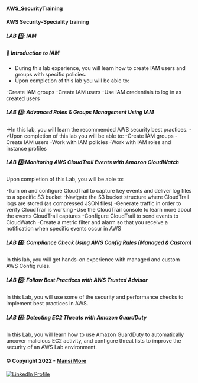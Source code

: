 #### AWS_SecurityTraining

#### AWS Security-Speciality training


##### LAB 1️⃣: IAM
##### 📝 Introduction to IAM

- During this lab experience, you will learn how to create IAM users and groups with specific policies.
- Upon completion of this lab you will be able to:

-Create IAM groups
-Create IAM users
-Use IAM credentials to log in as created users

##### LAB 2️⃣: Advanced Roles & Groups Management Using IAM

->In this lab, you will learn the recommended AWS security best practices.
->Upon completion of this lab you will be able to:
-Create IAM groups
-Create IAM users
-Work with IAM policies
-Work with IAM roles and instance profiles

##### LAB 3️⃣:Monitoring AWS CloudTrail Events with Amazon CloudWatch

Upon completion of this Lab, you will be able to:

-Turn on and configure CloudTrail to capture key events and deliver log files to a specific S3 bucket
-Navigate the S3 bucket structure where CloudTrail logs are stored (as compressed JSON files)
-Generate traffic in order to verify CloudTrail is working
-Use the CloudTrail console to learn more about the events CloudTrail captures
-Configure CloudTrail to send events to CloudWatch
-Create a metric filter and alarm so that you receive a notification when specific events occur in AWS

##### LAB 4️⃣: Compliance Check Using AWS Config Rules (Managed & Custom)

 In this lab, you will get hands-on experience with managed and custom AWS Config rules.

##### LAB 5️⃣: Follow Best Practices with AWS Trusted Advisor

In this Lab, you will use some of the security and performance checks to implement best practices in AWS.

##### LAB 6️⃣: Detecting EC2 Threats with Amazon GuardDuty

In this Lab, you will learn how to use Amazon GuardDuty to automatically uncover malicious EC2 activity, and configure threat lists to improve the security of an AWS Lab environment.




















#### © Copyright 2022 - [Mansi More](https://github.com/MansiMore99)


<a href="https://www.linkedin.com/in/mansi-more-0943/"> ![LinkedIn Profile](https://img.shields.io/badge/LinkedIn-0077B5?style=for-the-badge&logo=linkedin&logoColor=white) </a>


